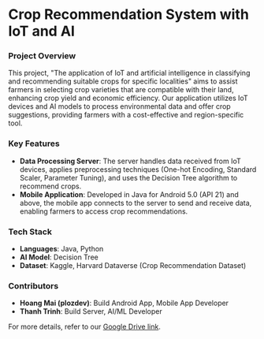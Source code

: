 # Crop Recommendation System with IoT and AI

### Project Overview 
This project, "The application of IoT and artificial intelligence in classifying and recommending suitable crops for specific localities" aims to assist farmers in selecting crop varieties that are compatible with their land, enhancing crop yield and economic efficiency. Our application utilizes IoT devices and AI models to process environmental data and offer crop suggestions, providing farmers with a cost-effective and region-specific tool.

### Key Features
- **Data Processing Server**: The server handles data received from IoT devices, applies preprocessing techniques (One-hot Encoding, Standard Scaler, Parameter Tuning), and uses the Decision Tree algorithm to recommend crops.
- **Mobile Application**: Developed in Java for Android 5.0 (API 21) and above, the mobile app connects to the server to send and receive data, enabling farmers to access crop recommendations.

### Tech Stack
- **Languages**: Java, Python
- **AI Model**: Decision Tree
- **Dataset**: Kaggle, Harvard Dataverse (Crop Recommendation Dataset)

### Contributors
- **Hoang Mai (plozdev)**: Build Android App, Mobile App Developer
- **Thanh Trinh**: Build Server, AI/ML Developer

For more details, refer to our [Google Drive link](https://drive.google.com/drive/folders/1SFKY0OeSmg_ww3DokOV_zll0lcp_Byrc?usp=drive_link).

